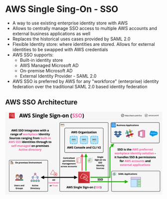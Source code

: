 # AWS Single Sing-On - SSO

- A way to use existing enterprise identity store with AWS
- Allows to centrally manage SSO access to multiple AWS accounts and external business applications as well
- Replaces the historical uses cases provided by SAML 2.0
- Flexible Identity store: where identities are stored. Allows for external identities to be swapped with AWS credentials
- AWS SSO supports:
    - Built-in identity store
    - AWS Managed Microsoft AD
    - On-premise Microsoft AD
    - External Identity Provider - SAML 2.0
- AWS SSO is preferred by AWS for any "workforce" (enterprise) identity federation over the traditional SAML 2.0 based identity federation

## AWS SSO Architecture

![AWS SSO](images/AWSSSO.png)